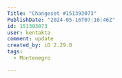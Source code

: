 ```yaml
---
Title: "Changeset #151393073"
PublishDate: "2024-05-16T07:16:46Z"
id: 151393073
user: kentakta
comment: update
created_by: iD 2.29.0
tags:
  - Montenegro

---
```

